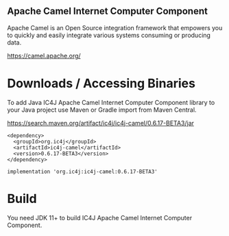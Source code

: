 ## Apache Camel Internet Computer Component

Apache Camel is an Open Source integration framework that empowers you to quickly and easily integrate various systems consuming or producing data.

<a href="https://camel.apache.org/">
https://camel.apache.org/
</a>



# Downloads / Accessing Binaries

To add Java IC4J Apache Camel Internet Computer Component library to your Java project use Maven or Gradle import from Maven Central.

<a href="https://search.maven.org/artifact/ic4j/ic4j-camel/0.6.17-BETA3/jar">
https://search.maven.org/artifact/ic4j/ic4j-camel/0.6.17-BETA3/jar
</a>

```
<dependency>
  <groupId>org.ic4j</groupId>
  <artifactId>ic4j-camel</artifactId>
  <version>0.6.17-BETA3</version>
</dependency>
```

```
implementation 'org.ic4j:ic4j-camel:0.6.17-BETA3'
```


# Build

You need JDK 11+ to build IC4J Apache Camel Internet Computer Component.
